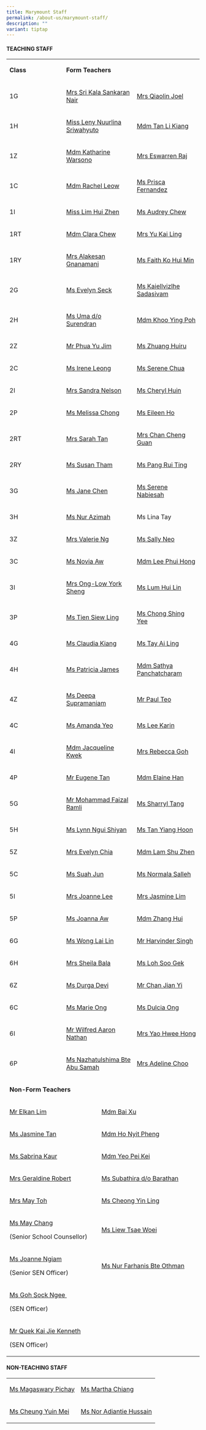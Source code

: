 ```yaml
---
title: Marymount Staff
permalink: /about-us/marymount-staff/
description: ""
variant: tiptap
---
```

<h4><strong>TEACHING STAFF&nbsp;&nbsp;</strong></h4>
<table style="minWidth: 100px">
<colgroup>
<col>
<col>
<col>
<col>
</colgroup>
<tbody>
<tr>
<td rowspan="1" colspan="1">
<p><strong>Class</strong>
</p>
</td>
<td rowspan="1" colspan="3">
<p><strong>Form Teachers</strong>
</p>
</td>
</tr>
<tr>
<td rowspan="1" colspan="1">
<p>1G</p>
</td>
<td rowspan="1" colspan="2">
<p><a href="mailto:sri_kala_sankaran_nair@moe.edu.sg" rel="noopener noreferrer nofollow" target="_blank">Mrs Sri Kala Sankaran Nair</a>
</p>
</td>
<td rowspan="1" colspan="1">
<p><a href="mailto:zhong_qiaolin@moe.edu.sg" rel="noopener noreferrer nofollow" target="_blank">Mrs Qiaolin Joel</a>
</p>
</td>
</tr>
<tr>
<td rowspan="1" colspan="1">
<p>1H</p>
</td>
<td rowspan="1" colspan="2">
<p><a href="mailto:leny_nuurlina_sriwahyuto@moe.edu.sg" rel="noopener noreferrer nofollow" target="_blank">Miss Leny Nuurlina Sriwahyuto</a>
</p>
</td>
<td rowspan="1" colspan="1">
<p><a href="mailto:tan_li_kiang@moe.edu.sg" rel="noopener noreferrer nofollow" target="_blank">Mdm Tan Li Kiang</a>
</p>
</td>
</tr>
<tr>
<td rowspan="1" colspan="1">
<p>1Z</p>
</td>
<td rowspan="1" colspan="2">
<p><a href="mailto:katharine_warsono@moe.edu.sg" rel="noopener noreferrer nofollow" target="_blank">Mdm Katharine Warsono</a>
</p>
</td>
<td rowspan="1" colspan="1">
<p><a href="mailto:kasthuri_bai_v_l@moe.edu.sg" rel="noopener noreferrer nofollow" target="_blank">Mrs Eswarren Raj</a>
</p>
</td>
</tr>
<tr>
<td rowspan="1" colspan="1">
<p>1C</p>
</td>
<td rowspan="1" colspan="2">
<p><a href="mailto:leow_guet_li@moe.edu.sg" rel="noopener noreferrer nofollow" target="_blank">Mdm Rachel Leow</a>
</p>
<p></p>
<p></p>
</td>
<td rowspan="1" colspan="1">
<p><a href="mailto:prisca_fernandez@moe.edu.sg" rel="noopener noreferrer nofollow" target="_blank">Ms Prisca Fernandez</a>
</p>
</td>
</tr>
<tr>
<td rowspan="1" colspan="1">
<p>1I</p>
</td>
<td rowspan="1" colspan="2">
<p><a href="mailto:lim_hui_zhen_b@moe.edu.sg" rel="noopener noreferrer nofollow" target="_blank">Miss Lim Hui Zhen</a>
</p>
</td>
<td rowspan="1" colspan="1">
<p><a href="mailto:chew_sor_teng@moe.edu.sg" rel="noopener noreferrer nofollow" target="_blank">Ms Audrey Chew</a>
</p>
</td>
</tr>
<tr>
<td rowspan="1" colspan="1">
<p>1RT</p>
</td>
<td rowspan="1" colspan="2">
<p><a href="mailto:chew_miang_hui_clara@moe.edu.sg" rel="noopener noreferrer nofollow" target="_blank">Mdm Clara Chew</a>
</p>
</td>
<td rowspan="1" colspan="1">
<p><a href="mailto:ang_kai_ling@moe.edu.sg" rel="noopener noreferrer nofollow" target="_blank">Mrs Yu Kai Ling</a>
</p>
</td>
</tr>
<tr>
<td rowspan="1" colspan="1">
<p>1RY</p>
</td>
<td rowspan="1" colspan="2">
<p><a href="mailto:gnanamani_a@moe.edu.sg" rel="noopener noreferrer nofollow" target="_blank">Mrs Alakesan Gnanamani</a>
</p>
</td>
<td rowspan="1" colspan="1">
<p><a href="mailto:faith_ko_hui_min@moe.edu.sg" rel="noopener noreferrer nofollow" target="_blank">Ms Faith Ko Hui Min</a>
</p>
</td>
</tr>
<tr>
<td rowspan="1" colspan="1">
<p>2G</p>
</td>
<td rowspan="1" colspan="2">
<p><a href="mailto:seck_evelyn@moe.edu.sg" rel="noopener noreferrer nofollow" target="_blank">Ms Evelyn Seck</a>
</p>
</td>
<td rowspan="1" colspan="1">
<p><a href="mailto:kaiellvizlhe_sadasivam@moe.edu.sg" rel="noopener noreferrer nofollow" target="_blank">Ms Kaiellvizlhe Sadasivam</a>
</p>
</td>
</tr>
<tr>
<td rowspan="1" colspan="1">
<p>2H</p>
</td>
<td rowspan="1" colspan="2">
<p><a href="mailto:uma_surendran@moe.edu.sg" rel="noopener noreferrer nofollow" target="_blank">Ms Uma d/o Surendran</a>
</p>
</td>
<td rowspan="1" colspan="1">
<p><a href="mailto:khoo_ying_poh@moe.edu.sg" rel="noopener noreferrer nofollow" target="_blank">Mdm Khoo Ying Poh</a>
</p>
</td>
</tr>
<tr>
<td rowspan="1" colspan="1">
<p>2Z</p>
</td>
<td rowspan="1" colspan="2">
<p><a href="mailto:phua_yu_jim@moe.edu.sg" rel="noopener noreferrer nofollow" target="_blank">Mr Phua Yu Jim</a>
</p>
<p></p>
<p></p>
</td>
<td rowspan="1" colspan="1">
<p><a href="mailto:zhuang_huiru@moe.edu.sg" rel="noopener noreferrer nofollow" target="_blank">Ms Zhuang Huiru</a>
</p>
</td>
</tr>
<tr>
<td rowspan="1" colspan="1">
<p>2C</p>
</td>
<td rowspan="1" colspan="2">
<p><a href="mailto:leong_cheon_wai@moe.edu.sg" rel="noopener noreferrer nofollow" target="_blank">Ms Irene Leong</a>
</p>
</td>
<td rowspan="1" colspan="1">
<p><a href="mailto:chua_geok_peng@moe.edu.sg" rel="noopener noreferrer nofollow" target="_blank">Ms Serene Chua</a>
</p>
</td>
</tr>
<tr>
<td rowspan="1" colspan="1">
<p>2I</p>
</td>
<td rowspan="1" colspan="2">
<p><a href="mailto:sandra_joseph_nelson@moe.edu.sg" rel="noopener noreferrer nofollow" target="_blank">Mrs Sandra Nelson</a>
</p>
<p></p>
<p></p>
</td>
<td rowspan="1" colspan="1">
<p><a href="mailto:cheryl_huin_yi_hui@moe.edu.sg" rel="noopener noreferrer nofollow" target="_blank">Ms Cheryl Huin</a>
</p>
</td>
</tr>
<tr>
<td rowspan="1" colspan="1">
<p>2P</p>
</td>
<td rowspan="1" colspan="2">
<p><a href="mailto:chong_jia_en_ann@moe.edu.sg" rel="noopener noreferrer nofollow" target="_blank">Ms Melissa Chong</a>
</p>
<p></p>
<p></p>
<p></p>
<p></p>
</td>
<td rowspan="1" colspan="1">
<p><a href="mailto:ho_yen_qing_eileen@moe.edu.sg" rel="noopener noreferrer nofollow" target="_blank">Ms Eileen Ho</a>
</p>
</td>
</tr>
<tr>
<td rowspan="1" colspan="1">
<p>2RT</p>
</td>
<td rowspan="1" colspan="2">
<p><a href="mailto:tan_sarah@moe.edu.sg" rel="noopener noreferrer nofollow" target="_blank">Mrs Sarah Tan</a>
</p>
</td>
<td rowspan="1" colspan="1">
<p><a href="mailto:chan_cheng_guan@moe.edu.sg" rel="noopener noreferrer nofollow" target="_blank">Mrs Chan Cheng Guan</a>
</p>
</td>
</tr>
<tr>
<td rowspan="1" colspan="1">
<p>2RY</p>
</td>
<td rowspan="1" colspan="2">
<p><a href="mailto:susan_tham_miew_peng@moe.edu.sg" rel="noopener noreferrer nofollow" target="_blank">Ms Susan Tham</a>
</p>
<p></p>
<p></p>
<p></p>
</td>
<td rowspan="1" colspan="1">
<p><a href="mailto:pang_rui_ting@moe.edu.sg" rel="noopener noreferrer nofollow" target="_blank">Ms Pang Rui Ting</a>
</p>
</td>
</tr>
<tr>
<td rowspan="1" colspan="1">
<p>3G</p>
</td>
<td rowspan="1" colspan="2">
<p><a href="mailto:chen_mun_hui_jane@moe.edu.sg" rel="noopener noreferrer nofollow" target="_blank">Ms Jane Chen</a>
</p>
</td>
<td rowspan="1" colspan="1">
<p><a href="mailto:a_ha_serene_nabiesah@moe.edu.sg" rel="noopener noreferrer nofollow" target="_blank">Ms Serene Nabiesah</a>
</p>
</td>
</tr>
<tr>
<td rowspan="1" colspan="1">
<p>3H</p>
</td>
<td rowspan="1" colspan="2">
<p><a href="mailto:nur_azimah_abdul_rahmat@moe.edu.sg" rel="noopener noreferrer nofollow" target="_blank">Ms Nur Azimah</a>
</p>
</td>
<td rowspan="1" colspan="1">
<p>Ms Lina Tay</p>
</td>
</tr>
<tr>
<td rowspan="1" colspan="1">
<p>3Z</p>
</td>
<td rowspan="1" colspan="2">
<p><a href="mailto:valerie_ann_de_cruz@moe.edu.sg" rel="noopener noreferrer nofollow" target="_blank">Mrs Valerie Ng</a>
</p>
</td>
<td rowspan="1" colspan="1">
<p><a href="mailto:sally_neo@moe.edu.sg" rel="noopener noreferrer nofollow" target="_blank">Ms Sally Neo</a>
</p>
</td>
</tr>
<tr>
<td rowspan="1" colspan="1">
<p>3C</p>
</td>
<td rowspan="1" colspan="2">
<p><a href="mailto:aw_wenxi_novia@moe.edu.sg" rel="noopener noreferrer nofollow" target="_blank">Ms Novia Aw</a>
</p>
</td>
<td rowspan="1" colspan="1">
<p><a href="mailto:lee_phui_hong@moe.edu.sg" rel="noopener noreferrer nofollow" target="_blank">Mdm Lee Phui Hong</a>
</p>
</td>
</tr>
<tr>
<td rowspan="1" colspan="1">
<p>3I</p>
</td>
<td rowspan="1" colspan="2">
<p><a href="mailto:low_york_sheng@moe.edu.sg" rel="noopener noreferrer nofollow" target="_blank">Mrs Ong-Low York Sheng</a>
</p>
</td>
<td rowspan="1" colspan="1">
<p><a href="lum_hui_lin@moe.edu.sg" rel="noopener noreferrer nofollow" target="_blank">Ms Lum Hui Lin</a>
</p>
</td>
</tr>
<tr>
<td rowspan="1" colspan="1">
<p>3P</p>
</td>
<td rowspan="1" colspan="2">
<p><a href="mailto:tien_siew_ling@moe.edu.sg" rel="noopener noreferrer nofollow" target="_blank">Ms Tien Siew Ling</a>
</p>
</td>
<td rowspan="1" colspan="1">
<p><a href="mailto:chong_shing_yee@moe.edu.sg" rel="noopener noreferrer nofollow" target="_blank">Ms Chong Shing Yee</a>
</p>
</td>
</tr>
<tr>
<td rowspan="1" colspan="1">
<p>4G</p>
</td>
<td rowspan="1" colspan="2">
<p><a href="mailto:kiang_jin_hong_claudia@moe.edu.sg" rel="noopener noreferrer nofollow" target="_blank">Ms Claudia Kiang</a>
</p>
</td>
<td rowspan="1" colspan="1">
<p><a href="mailto:tay_ai_ling@moe.edu.sg" rel="noopener noreferrer nofollow" target="_blank">Ms Tay Ai Ling</a>
</p>
</td>
</tr>
<tr>
<td rowspan="1" colspan="1">
<p>4H</p>
</td>
<td rowspan="1" colspan="2">
<p><a href="mailto:patricia_james@moe.edu.sg" rel="noopener noreferrer nofollow" target="_blank">Ms Patricia James</a>
</p>
</td>
<td rowspan="1" colspan="1">
<p><a href="mailto:sathya_p@moe.edu.sg" rel="noopener noreferrer nofollow" target="_blank">Mdm Sathya Panchatcharam</a>
</p>
</td>
</tr>
<tr>
<td rowspan="1" colspan="1">
<p>4Z</p>
</td>
<td rowspan="1" colspan="2">
<p><a href="mailto:deepa_supramaniam@moe.edu.sg" rel="noopener noreferrer nofollow" target="_blank">Ms Deepa Supramaniam</a>
</p>
<p></p>
<p></p>
</td>
<td rowspan="1" colspan="1">
<p><a href="mailto:teo_choon_boh@moe.edu.sg" rel="noopener noreferrer nofollow" target="_blank">Mr Paul Teo</a>
</p>
</td>
</tr>
<tr>
<td rowspan="1" colspan="1">
<p>4C</p>
</td>
<td rowspan="1" colspan="2">
<p><a href="mailto:yeo_shu_li_amanda@moe.edu.sg" rel="noopener noreferrer nofollow" target="_blank">Ms Amanda Yeo</a>
</p>
</td>
<td rowspan="1" colspan="1">
<p><a href="mailto:lee_karin@moe.edu.sg" rel="noopener noreferrer nofollow" target="_blank">Ms Lee Karin</a>
</p>
</td>
</tr>
<tr>
<td rowspan="1" colspan="1">
<p>4I</p>
</td>
<td rowspan="1" colspan="2">
<p><a href="mailto:kwek_pei_yieng_jacqueline@moe.edu.sg" rel="noopener noreferrer nofollow" target="_blank">Mdm Jacqueline Kwek</a>
</p>
</td>
<td rowspan="1" colspan="1">
<p><a href="mailto:heng_wen_xiu_rebecca@moe.edu.sg" rel="noopener noreferrer nofollow" target="_blank">Mrs Rebecca Goh</a>
</p>
</td>
</tr>
<tr>
<td rowspan="1" colspan="1">
<p>4P</p>
</td>
<td rowspan="1" colspan="2">
<p><a href="mailto: tan_yan_you_eugene@moe.edu.sg" rel="noopener noreferrer nofollow" target="_blank">Mr Eugene Tan</a>
</p>
</td>
<td rowspan="1" colspan="1">
<p><a href="mailto:han_sue_ning_elaine@moe.edu.sg" rel="noopener noreferrer nofollow" target="_blank">Mdm Elaine Han</a>
</p>
</td>
</tr>
<tr>
<td rowspan="1" colspan="1">
<p>5G</p>
</td>
<td rowspan="1" colspan="2">
<p><a href="mailto: mohammad_faizal_ramli@moe.edu.sg" rel="noopener noreferrer nofollow" target="_blank">Mr Mohammad Faizal Ramli</a>
</p>
</td>
<td rowspan="1" colspan="1">
<p><a href="mailto:tang_jia_hui_sharryl@moe.edu.sg" rel="noopener noreferrer nofollow" target="_blank">Ms Sharryl Tang</a>
</p>
</td>
</tr>
<tr>
<td rowspan="1" colspan="1">
<p>5H</p>
</td>
<td rowspan="1" colspan="2">
<p><a href="mailto:ngui_shiyan_lynn@moe.edu.sg" rel="noopener noreferrer nofollow" target="_blank">Ms Lynn Ngui Shiyan</a>
</p>
</td>
<td rowspan="1" colspan="1">
<p><a href="mailto:tan_yiang_hoon@moe.edu.sg" rel="noopener noreferrer nofollow" target="_blank">Ms Tan Yiang Hoon</a>
</p>
</td>
</tr>
<tr>
<td rowspan="1" colspan="1">
<p>5Z</p>
</td>
<td rowspan="1" colspan="2">
<p><a href="mailto:chen_lingling_evelyn@moe.edu.sg" rel="noopener noreferrer nofollow" target="_blank">Mrs Evelyn Chia</a>
</p>
</td>
<td rowspan="1" colspan="1">
<p><a href="mailto:lam_shuzhen@moe.edu.sg" rel="noopener noreferrer nofollow" target="_blank">Mdm Lam Shu Zhen</a>
</p>
</td>
</tr>
<tr>
<td rowspan="1" colspan="1">
<p>5C</p>
</td>
<td rowspan="1" colspan="2">
<p><a href="mailto:suah_jun@moe.edu.sg" rel="noopener noreferrer nofollow" target="_blank">Ms Suah Jun</a>
</p>
</td>
<td rowspan="1" colspan="1">
<p><a href="mailto:normala_salleh@moe.edu.sg" rel="noopener noreferrer nofollow" target="_blank">Ms Normala Salleh</a>
</p>
</td>
</tr>
<tr>
<td rowspan="1" colspan="1">
<p>5I</p>
</td>
<td rowspan="1" colspan="2">
<p><a href="mailto:teo_su_ping_joanne@moe.edu.sg" rel="noopener noreferrer nofollow" target="_blank">Mrs Joanne Lee</a>
</p>
<p></p>
<p></p>
</td>
<td rowspan="1" colspan="1">
<p><a href="mailto:wong_yun_shan_jasmine@moe.edu.sg" rel="noopener noreferrer nofollow" target="_blank">Mrs Jasmine Lim</a>
</p>
</td>
</tr>
<tr>
<td rowspan="1" colspan="1">
<p>5P</p>
</td>
<td rowspan="1" colspan="2">
<p><a href="mailto:aw_jiazhen_joanna@moe.edu.sg" rel="noopener noreferrer nofollow" target="_blank">Ms Joanna Aw</a>
</p>
</td>
<td rowspan="1" colspan="1">
<p><a href="mailto:zhang_hui_a@moe.edu.sg" rel="noopener noreferrer nofollow" target="_blank">Mdm Zhang Hui</a>
</p>
</td>
</tr>
<tr>
<td rowspan="1" colspan="1">
<p>6G</p>
</td>
<td rowspan="1" colspan="2">
<p><a href="mailto:wong_lai_lin@moe.edu.sg" rel="noopener noreferrer nofollow" target="_blank">Ms Wong Lai Lin</a>
</p>
</td>
<td rowspan="1" colspan="1">
<p><a href="mailto:harvinder_singh_g_singh@moe.edu.sg" rel="noopener noreferrer nofollow" target="_blank">Mr Harvinder Singh</a>
</p>
</td>
</tr>
<tr>
<td rowspan="1" colspan="1">
<p>6H</p>
</td>
<td rowspan="1" colspan="2">
<p><a href="mailto:sheila_bala@moe.edu.sg" rel="noopener noreferrer nofollow" target="_blank">Mrs Sheila Bala</a>
</p>
</td>
<td rowspan="1" colspan="1">
<p><a href="mailto:loh_soo_gek@moe.edu.sg" rel="noopener noreferrer nofollow" target="_blank">Ms Loh Soo Gek</a>
</p>
</td>
</tr>
<tr>
<td rowspan="1" colspan="1">
<p>6Z</p>
</td>
<td rowspan="1" colspan="2">
<p><a href="durgha_devi_subramaniam@moe.edu.sg" rel="noopener noreferrer nofollow" target="_blank">Ms Durga Devi</a>
</p>
</td>
<td rowspan="1" colspan="1">
<p><a href="mailto:chan_jian_yi@moe.edu.sg" rel="noopener noreferrer nofollow" target="_blank">Mr Chan Jian Yi</a>
</p>
</td>
</tr>
<tr>
<td rowspan="1" colspan="1">
<p>6C</p>
</td>
<td rowspan="1" colspan="2">
<p><a href="mailto:ong_hsin_ee_marie@moe.edu.sg" rel="noopener noreferrer nofollow" target="_blank">Ms Marie Ong</a>
</p>
</td>
<td rowspan="1" colspan="1">
<p><a href="ong_tian_nu_dulcia@moe.edu.sg" rel="noopener noreferrer nofollow" target="_blank">Ms Dulcia Ong</a>
</p>
</td>
</tr>
<tr>
<td rowspan="1" colspan="1">
<p>6I</p>
</td>
<td rowspan="1" colspan="2">
<p><a href="mailto:wilfred_aaron_nathan@moe.edu.sg" rel="noopener noreferrer nofollow" target="_blank">Mr Wilfred Aaron Nathan</a>
</p>
</td>
<td rowspan="1" colspan="1">
<p><a href="mailto:tan_hwee_hong@moe.edu.sg" rel="noopener noreferrer nofollow" target="_blank">Mrs Yao Hwee Hong</a>
</p>
</td>
</tr>
<tr>
<td rowspan="1" colspan="1">
<p>6P</p>
</td>
<td rowspan="1" colspan="2">
<p><a href="mailto:nazhatulshima_abu_samah@moe.edu.sg" rel="noopener noreferrer nofollow" target="_blank">Ms Nazhatulshima Bte Abu Samah</a>
</p>
</td>
<td rowspan="1" colspan="1">
<p><a href="mailto:pang_gek_luang_adeline@moe.edu.sg" rel="noopener noreferrer nofollow" target="_blank">Mrs Adeline Choo</a>
</p>
</td>
</tr>
<tr>
<td rowspan="1" colspan="4">
<p><strong>Non-Form Teachers</strong>
</p>
</td>
</tr>
<tr>
<td rowspan="1" colspan="2">
<p><a href="mailto:lim_boon_ching_elkan@moe.edu.sg" rel="noopener noreferrer nofollow" target="_blank">Mr Elkan Lim</a>
</p>
</td>
<td rowspan="1" colspan="2">
<p><a href="mailto:bai_xu@moe.edu.sg" rel="noopener noreferrer nofollow" target="_blank">Mdm Bai Xu</a>
</p>
</td>
</tr>
<tr>
<td rowspan="1" colspan="2">
<p><a href="mailto:tan_su_hsien_jasmine@moe.edu.sg" rel="noopener noreferrer nofollow" target="_blank">Ms Jasmine Tan</a>
</p>
</td>
<td rowspan="1" colspan="2">
<p><a href="mailto:ho_nyit_pheng@moe.edu.sg" rel="noopener noreferrer nofollow" target="_blank">Mdm Ho Nyit Pheng</a>
</p>
</td>
</tr>
<tr>
<td rowspan="1" colspan="2">
<p><a href="mailto:sabrina_kaur_jit_singh@moe.edu.sg" rel="noopener noreferrer nofollow" target="_blank">Ms Sabrina Kaur</a>
</p>
</td>
<td rowspan="1" colspan="2">
<p><a href="mailto:yeo_pei_kei@moe.edu.sg" rel="noopener noreferrer nofollow" target="_blank">Mdm Yeo Pei Kei</a>
</p>
</td>
</tr>
<tr>
<td rowspan="1" colspan="2">
<p><a href="mailto:geraldine_robert@moe.edu.sg" rel="noopener noreferrer nofollow" target="_blank">Mrs Geraldine Robert</a>
</p>
</td>
<td rowspan="1" colspan="2">
<p><a href="mailto:subathira_d_o_barathan@moe.edu.sg" rel="noopener noreferrer nofollow" target="_blank">Ms Subathira d/o Barathan</a>
</p>
</td>
</tr>
<tr>
<td rowspan="1" colspan="2">
<p><a href="mailto:eng_yi-mei@moe.edu.sg" rel="noopener noreferrer nofollow" target="_blank">Mrs May Toh</a>
</p>
</td>
<td rowspan="1" colspan="2">
<p><a href="mailto:cheong_yin_ling_a@moe.edu.sg" rel="noopener noreferrer nofollow" target="_blank">Ms Cheong Yin Ling</a>
</p>
</td>
</tr>
<tr>
<td rowspan="1" colspan="2">
<p><a href="mailto:chang_chiu-mei@moe.edu.sg" rel="noopener noreferrer nofollow" target="_blank">Ms May Chang</a>
</p>
<p>(Senior School Counsellor)</p>
</td>
<td rowspan="1" colspan="2">
<p><a href="mailto:liew_tsae_woei_a@moe.edu.sg" rel="noopener noreferrer nofollow" target="_blank">Ms Liew Tsae Woei</a>
</p>
</td>
</tr>
<tr>
<td rowspan="1" colspan="2">
<p><a href="mailto:ngiam_yean_ling@moe.edu.sg" rel="noopener noreferrer nofollow" target="_blank">Ms Joanne Ngiam</a>&nbsp;</p>
<p>(Senior SEN Officer)</p>
</td>
<td rowspan="1" colspan="2">
<p><a href="mailto:nur_farhanis_othman@moe.edu.sg" rel="noopener noreferrer nofollow" target="_blank">Ms Nur Farhanis Bte Othman</a>
</p>
</td>
</tr>
<tr>
<td rowspan="1" colspan="2">
<p><a href="mailto:goh_sock_ngee@moe.edu.sg" rel="noopener noreferrer nofollow" target="_blank">Ms Goh Sock Ngee&nbsp;</a>
</p>
<p>(SEN Officer)&nbsp;</p>
</td>
<td rowspan="1" colspan="2">
<p></p>
</td>
</tr>
<tr>
<td rowspan="1" colspan="2">
<p><a href="mailto:quek_kai_jie_kenneth@moe.edu.sg" rel="noopener noreferrer nofollow" target="_blank">Mr Quek Kai Jie Kenneth</a>
</p>
<p>(SEN Officer)&nbsp;</p>
</td>
<td rowspan="1" colspan="2">
<p></p>
</td>
</tr>
</tbody>
</table>
<h4><strong>NON-TEACHING STAFF&nbsp;&nbsp;</strong></h4>
<table style="minWidth: 50px">
<colgroup>
<col>
<col>
</colgroup>
<tbody>
<tr>
<td rowspan="1" colspan="1">
<p><a href="mailto:magaswary_pichay@moe.edu.sg" rel="noopener noreferrer nofollow" target="_blank">Ms Magaswary Pichay</a>
</p>
</td>
<td rowspan="1" colspan="1">
<p><a href="mailto:chiang_siew_khim@moe.edu.sg" rel="noopener noreferrer nofollow" target="_blank">Ms Martha Chiang</a>
</p>
</td>
</tr>
<tr>
<td rowspan="1" colspan="1">
<p><a href="mailto:cheung_yuin_mei@moe.edu.sg" rel="noopener noreferrer nofollow" target="_blank">Ms Cheung Yuin Mei</a>
</p>
</td>
<td rowspan="1" colspan="1">
<p><a href="mailto:nor_adiantie_hussain@moe.edu.sg" rel="noopener noreferrer nofollow" target="_blank">Ms Nor Adiantie Hussain</a>
</p>
</td>
</tr>
</tbody>
</table>
<p></p>